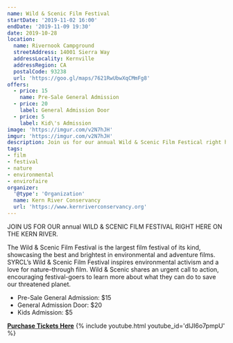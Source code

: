 ```yaml
---
name: Wild & Scenic Film Festival
startDate: '2019-11-02 16:00'
endDate: '2019-11-09 19:30'
date: 2019-10-28
location:
  name: Rivernook Campground
  streetAddress: 14001 Sierra Way
  addressLocality: Kernville
  addressRegion: CA
  postalCode: 93238
  url: 'https://goo.gl/maps/7621RwUbwXqCMmFg8'
offers:
  - price: 15
    name: Pre-Sale General Admission
  - price: 20
    label: General Admission Door
  - price: 5
    label: Kid\'s Admission
image: 'https://imgur.com/v2N7hJH'
imgur: 'https://imgur.com/v2N7hJH'
description: Join us for our annual Wild & Scenic Film Festical right here on the Kern River.
tags:
- film
- festival
- nature
- environmental
- envirofaire
organizer:
  '@type': 'Organization'
  name: Kern River Conservancy
  url: 'https://www.kernriverconservancy.org'
---
```

JOIN US FOR OUR annual WILD & SCENIC FILM FESTIVAL RIGHT HERE ON THE KERN RIVER.

The Wild & Scenic Film Festival is the largest film festival of its kind,
showcasing the best and brightest in environmental and adventure films. SYRCL’s
Wild & Scenic Film Festival inspires environmental activism and a love for
nature–through film. Wild & Scenic shares an urgent call to action, encouraging
festival-goers to learn more about what they can do to save our threatened planet.

- Pre-Sale General Admission: $15
- General Admission Door: $20
- Kids Admission: $5

[**Purchase Tickets Here**](https://secure.squarespace.com/checkout/donate?donatePageId=5d814ad981e7710a0f547f5b&ss_cid=e9fc9d48-4058-43dc-9744-e018fba1d295&ss_cvisit=1572198799970&ss_cvr=e73238b3-1b2e-4580-93d4-b3ced4a74e09%7C1572198799716%7C1572198799716%7C1572198799716%7C1)
{% include youtube.html youtube_id='dlJI6o7pmpU' %}
